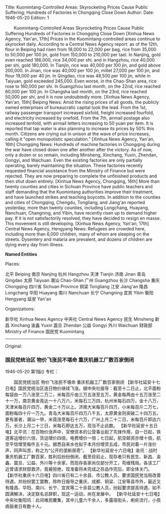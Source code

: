Title: Kuomintang-Controlled Areas: Skyrocketing Prices Cause Public Suffering; Hundreds of Factories in Chongqing Close Down
Author:
Date: 1946-05-20
Edition: 1

　　Kuomintang-Controlled Areas
    Skyrocketing Prices Cause Public Suffering
    Hundreds of Factories in Chongqing Close Down
    [Xinhua News Agency, Yan'an, 17th] Prices in the Kuomintang-controlled areas continue to skyrocket daily. According to a Central News Agency report: as of the 12th, flour in Beiping had risen from 18,000 to 22,000 per bag, rice from 35,000 to 50,000 per 100 jin, gold from 150,000 to 210,000 per tael. In Nanjing, gold even reached 186,000, rice 34,000 per shi, and in Hangzhou, rice 40,000 per shi, gold 180,000. In Tianjin, rice was 40,000 per 100 jin, and gold above 200,000. In Jinan, rice was 40,000 per 100 jin, millet 27,000 per 100 jin, and flour 19,000 per 40 jin. In Qingdao, rice was 48,500 per 100 jin, while in Taiyuan, gold exceeded 245,000. Even worse, in the Chao-Shan area, rice rose to 160,000 per shi. In Guangzhou last month, on the 22nd, rice reached 60,000 per 100 jin. In Changsha last month, on the 23rd, rice reached 50,000 per shi, and it is now undoubtedly more.
    [Xinhua News Agency, Yan'an, 15th] Beiping News: Amid the rising prices of all goods, the publicly owned enterprises of bureaucratic capital took the lead. From the 1st, railway passenger transport increased sixfold, freight increased fourfold, and electricity increased by onefold. From the 7th, airmail postage also increased tenfold, with airmail letters increasing to 50 yuan per item. It is reported that tap water is also planning to increase its prices by 50% this month. Citizens are crying out in unison at the wave of price increases, calling it "open monopolistic speculation."
    [Xinhua News Agency, Yan'an, 16th] Chongqing News: Hundreds of machine factories in Chongqing during the war have closed down one after another after the victory. As of now, only a dozen or so remain, including Minsheng, Xinchang, Yuxin, Zhendan, Gongyi, and Waichuan. Even the existing factories are only partially operating, barely maintaining the situation. These factories recently requested financial assistance from the Ministry of Finance but were rejected. They are now preparing to complete the unfinished products and then shut down entirely.
    [Xinhua News Agency, Chongqing, 16th] More than twenty counties and cities in Sichuan Province have public teachers and staff demanding that the Kuomintang authorities improve their treatment, and have launched strikes and teaching boycotts. In addition to the counties and cities of Chongqing, Chengdu, Tongliang, and Jiang'an reported yesterday, more than twenty counties, including Longchang, Huayang, Nanchuan, Changning, and Yibin, have recently risen up to demand higher pay. If it is not satisfactorily resolved, they have decided to resign en masse. This movement is still developing.
    [Xinhua News Agency, Yan'an, 17th] Central News Agency, Hengyang News: Refugees are crowded here, including more than 6,000 children, many of whom are sleeping on the streets. Dysentery and malaria are prevalent, and dozens of children are dying every day from illness.

**Named Entities**

Places:

北平    Beiping
南京    Nanjing
杭州    Hangzhou
天津    Tianjin
济南    Jinan
青岛    Qingdao
太原    Taiyuan
潮汕    Chao-Shan
广州    Guangzhou
长沙    Changsha
重庆    Chongqing
四川省  Sichuan Province
铜梁    Tongliang
江安    Jiang'an
隆昌    Longchang
华阳    Huayang
南川    Nanchuan
长宁    Changning
宜宾    Yibin
衡阳    Hengyang
延安    Yan'an

Organizations:

新华社  Xinhua News Agency
中央社  Central News Agency
民生    Minsheng
新昌    Xinchang
渝鑫    Yuxin
震旦    Zhendan
公益    Gongyi
外川    Waichuan
财政部  Ministry of Finance
国民党  Kuomintang



<hr /> 

Original: 


### 国民党统治区  物价飞涨民不堪命  重庆机器工厂数百家倒闭

1946-05-20
第1版()
专栏：

　　国民党统治区
    物价飞涨民不堪命
    重庆机器工厂数百家倒闭
    【新华社延安十七日电】国民党统治区连日物价继续飞涨。据中央社报导：截至十二日止，北平面粉每袋由一万八涨至二万二，米每百斤由三万五涨至五万，黄金每两由十五万涨至二十一万，南京黄金竟达一十八万六，米每石三万四，杭州米每石四万，金十八万，天津米每百斤四万，黄金二十万以上。济南大米每百斤四万，小米每百斤二万七，面粉每四十斤一万九。青岛大米每百斤四万八千五，太原黄金则突破二十四万五。更有甚者，潮汕一带，米竟涨至每石十六万，广州上月二十二日，米每百斤即达六万。长沙上月二十三日，米每石即达五万，现当不止此数。
    【新华社延安十五日电】北平讯：在百物价涨声中，官僚资本的公营事业起了先锋作用，自一日起，铁道客运增价六倍，货运增价四倍，电费增价一倍；七日起，航空邮资亦增十倍，航空平信增至每件五十元。据悉自来水也拟于本月份增资五成，市民对着一片涨价声，同声叫苦，称之为“公开的垄断居奇”。
    【新华社延安十六日电】渝讯：战时重庆机器工厂数百家，胜利后纷纷倒闭，截至目前止，现存者只有民生、新昌、渝鑫、震旦、公益、外川等十余家，而现存各家尚仅部分开工，苟维残局。各该工厂近曾请求财部救济，竟被拒绝，现准备将未完成之存品作完后，即全体关门。
    【新华社重庆十六日电】四川省已有二十余县、市公教人员，要求国民党当局改善待遇，并纷纷罢工罢教，除昨日报导之重庆、成都、铜梁、江安等县市外，最近又有隆昌、华阳、南川、长宁、宜宾等二十余县公教人员，纷起要求提高待遇，如不圆满解决，决定联名总辞职，现这一运动，尚在发展中。
    【新华社延安十七日电】中央社衡阳讯：此间难民麇集，其中儿童六千余人，多露宿街头，痢疟流行，小孩病毙者日有数十人。
